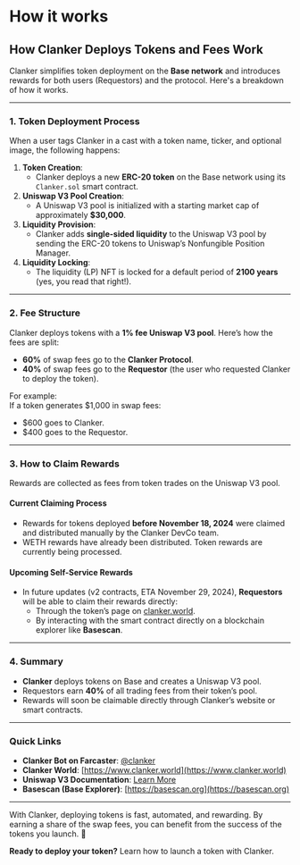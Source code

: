 # How it works

## How Clanker Deploys Tokens and Fees Work

Clanker simplifies token deployment on the **Base network** and introduces rewards for both users (Requestors) and the protocol. Here's a breakdown of how it works.

***

### 1. Token Deployment Process

When a user tags Clanker in a cast with a token name, ticker, and optional image, the following happens:

1. **Token Creation**:
   * Clanker deploys a new **ERC-20 token** on the Base network using its `Clanker.sol` smart contract.
2. **Uniswap V3 Pool Creation**:
   * A Uniswap V3 pool is initialized with a starting market cap of approximately **$30,000**.
3. **Liquidity Provision**:
   * Clanker adds **single-sided liquidity** to the Uniswap V3 pool by sending the ERC-20 tokens to Uniswap’s Nonfungible Position Manager.
4. **Liquidity Locking**:
   * The liquidity (LP) NFT is locked for a default period of **2100 years** (yes, you read that right!).

***

### 2. Fee Structure

Clanker deploys tokens with a **1% fee Uniswap V3 pool**. Here’s how the fees are split:

* **60%** of swap fees go to the **Clanker Protocol**.
* **40%** of swap fees go to the **Requestor** (the user who requested Clanker to deploy the token).

For example:\
If a token generates $1,000 in swap fees:

* $600 goes to Clanker.
* $400 goes to the Requestor.

***

### 3. How to Claim Rewards

Rewards are collected as fees from token trades on the Uniswap V3 pool.

#### Current Claiming Process

* Rewards for tokens deployed **before November 18, 2024** were claimed and distributed manually by the Clanker DevCo team.
* WETH rewards have already been distributed. Token rewards are currently being processed.

#### Upcoming Self-Service Rewards

* In future updates (v2 contracts, ETA November 29, 2024), **Requestors** will be able to claim their rewards directly:
  * Through the token’s page on [clanker.world](https://www.clanker.world).
  * By interacting with the smart contract directly on a blockchain explorer like **Basescan**.

***

### 4. Summary

* **Clanker** deploys tokens on Base and creates a Uniswap V3 pool.
* Requestors earn **40%** of all trading fees from their token’s pool.
* Rewards will soon be claimable directly through Clanker’s website or smart contracts.

***

### Quick Links

* **Clanker Bot on Farcaster**: [@clanker](https://warpcast.com/clanker)
* **Clanker World**: [https://www.clanker.world](https://www.clanker.world)
* **Uniswap V3 Documentation**: [Learn More](https://uniswap.org)
* **Basescan (Base Explorer)**: [https://basescan.org](https://basescan.org)

***

With Clanker, deploying tokens is fast, automated, and rewarding. By earning a share of the swap fees, you can benefit from the success of the tokens you launch. 🚀

**Ready to deploy your token?** Learn how to launch a token with Clanker.
